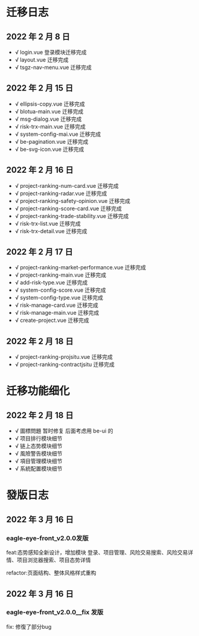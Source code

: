 # 迁移日志

## 2022 年 2 月 8 日

* √ login.vue 登录模块迁移完成  
* √ layout.vue 迁移完成
* √ tsgz-nav-menu.vue 迁移完成

## 2022 年 2 月 15 日

* √ ellipsis-copy.vue 迁移完成
* √ blotua-main.vue 迁移完成
* √ msg-dialog.vue 迁移完成
* √ risk-trx-main.vue 迁移完成
* √ system-config-mai.vue 迁移完成
* √ be-pagination.vue 迁移完成
* √ be-svg-icon.vue 迁移完成

## 2022 年 2 月 16 日

* √ project-ranking-num-card.vue 迁移完成
* √ project-ranking-radar.vue 迁移完成
* √ project-ranking-safety-opinion.vue 迁移完成
* √ project-ranking-score-card.vue 迁移完成
* √ project-ranking-trade-stability.vue 迁移完成
* √ risk-trx-list.vue 迁移完成
* √ risk-trx-detail.vue 迁移完成

## 2022 年 2 月 17 日

* √ project-ranking-market-performance.vue 迁移完成
* √ project-ranking-main.vue 迁移完成
* √ add-risk-type.vue 迁移完成
* √ system-config-score.vue 迁移完成
* √ system-config-type.vue 迁移完成
* √ risk-manage-card.vue 迁移完成
* √ risk-manage-main.vue 迁移完成
* √ create-project.vue 迁移完成

## 2022 年 2 月 18 日

* √ project-ranking-projsitu.vue 迁移完成
* √ project-ranking-contractjsitu 迁移完成

# 迁移功能细化

## 2022 年 2 月 18 日

* √ 圖標問題 暂时修复 后面考虑用 be-ui 的
* √ 项目排行模块细节
* √ 链上态势模块细节
* √ 風險警告模块细节
* √ 項目管理模块细节
* √ 系統配置模块细节


# 發版日志

## 2022 年 3 月 16 日

### eagle-eye-front_v2.0.0发版

feat:态势感知全新设计，增加模块 登录、项目管理、风险交易搜索、风险交易详情、项目浏览器搜索、项目态势详情  

refactor:页面结构、整体风格样式重构  

## 2022 年 3 月 16 日
### eagle-eye-front_v2.0.0__fix 发版

fix: 修復了部分bug